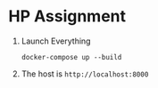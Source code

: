 # HP Assignment

1. Launch Everything

    ```shell
    docker-compose up --build
    ```

2. The host is `http://localhost:8000`
